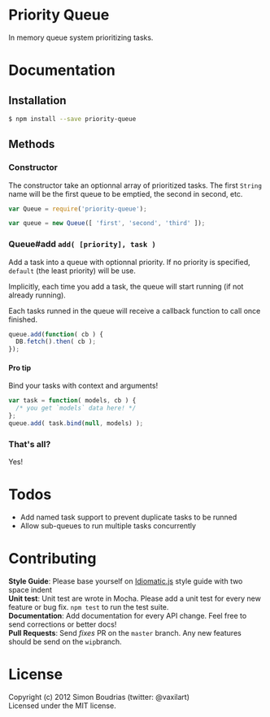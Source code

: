 Priority Queue
==============

In memory queue system prioritizing tasks.


Documentation
=============

Installation
-------------

``` bash
$ npm install --save priority-queue
```

Methods
------------

### Constructor

The constructor take an optionnal array of prioritized tasks. The first `String` name will be the first queue to be emptied, the second in second, etc.

``` javascript
var Queue = require('priority-queue');

var queue = new Queue([ 'first', 'second', 'third' ]);
```

### Queue#add `add( [priority], task )`

Add a task into a queue with optionnal priority. If no priority is specified, `default` (the least priority) will be use.

Implicitly, each time you add a task, the queue will start running (if not already running).

Each tasks runned in the queue will receive a callback function to call once finished.

``` javascript
queue.add(function( cb ) {
  DB.fetch().then( cb );
});
```

#### Pro tip

Bind your tasks with context and arguments!

``` javascript
var task = function( models, cb ) {
  /* you get `models` data here! */
};
queue.add( task.bind(null, models) );
```

### That's all?

Yes!


Todos
==========

+ Add named task support to prevent duplicate tasks to be runned
+ Allow sub-queues to run multiple tasks concurrently


Contributing
=====================

**Style Guide**: Please base yourself on [Idiomatic.js](https://github.com/rwldrn/idiomatic.js) style guide with two space indent  
**Unit test**: Unit test are wrote in Mocha. Please add a unit test for every new feature
or bug fix. `npm test` to run the test suite.  
**Documentation**: Add documentation for every API change. Feel free to send corrections
or better docs!  
**Pull Requests**: Send _fixes_ PR on the `master` branch. Any new features should be send on the `wip`branch.


License
=====================

Copyright (c) 2012 Simon Boudrias (twitter: @vaxilart)  
Licensed under the MIT license.
